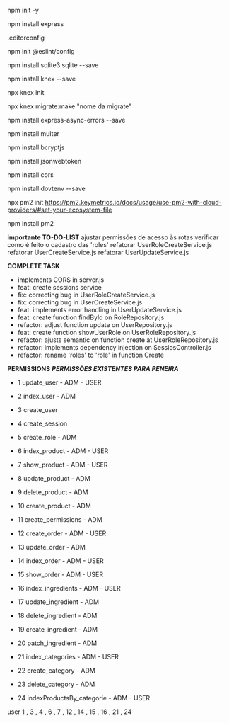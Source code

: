 npm init -y

npm install express

.editorconfig

npm init @eslint/config

npm install sqlite3 sqlite --save

npm install knex --save

npx knex init

npx knex migrate:make "nome da migrate"

npm install express-async-errors --save

npm install multer

npm install bcryptjs

npm install jsonwebtoken

npm install cors

npm install dovtenv --save

npx pm2 init
https://pm2.keymetrics.io/docs/usage/use-pm2-with-cloud-providers/#set-your-ecosystem-file

npm install pm2

**importante TO-DO-LIST**
ajustar permissões de acesso às rotas
verificar como é feito o cadastro das 'roles'
refatorar UserRoleCreateService.js
refatorar UserCreateService.js
refatorar UserUpdateService.js

**COMPLETE TASK**

- implements CORS in server.js
- feat: create sessions service
- fix: correcting bug in UserRoleCreateService.js
- fix: correcting bug in UserCreateService.js
- feat: implements error handling in UserUpdateService.js
- feat: create function findById on RoleRepository.js
- refactor: adjust function update on UserRepository.js
- feat: create function showUserRole on UserRoleRepository.js
- refactor: ajusts semantic on function create at UserRoleRepository.js
- refactor: implements dependency injection on SessiosController.js
- refactor: rename 'roles' to 'role' in function Create

**PERMISSIONS**
_**PERMISSÔES EXISTENTES PARA PENEIRA**_

- 1 update_user - ADM - USER
- 2 index_user - ADM
- 3 create_user

- 4 create_session

- 5 create_role - ADM

- 6 index_product - ADM - USER
- 7 show_product - ADM - USER
- 8 update_product - ADM
- 9 delete_product - ADM
- 10 create_product - ADM

- 11 create_permissions - ADM

- 12 create_order - ADM - USER
- 13 update_order - ADM
- 14 index_order - ADM - USER
- 15 show_order - ADM - USER

- 16 index_ingredients - ADM - USER
- 17 update_ingredient - ADM
- 18 delete_ingredient - ADM
- 19 create_ingredient - ADM
- 20 patch_ingredient - ADM

- 21 index_categories - ADM - USER
- 22 create_category - ADM
- 23 delete_category - ADM
- 24 indexProductsBy_categorie - ADM - USER

user 1 , 3 , 4 , 6 , 7 , 12 , 14 , 15 , 16 , 21 , 24
